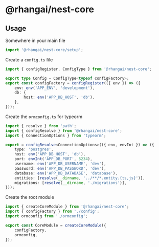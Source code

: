# @rhangai/nest-core

## Usage

Somewhere in your main file

```ts
import '@rhangai/nest-core/setup';
```

Create a `config.ts` file

```ts
import { configRegister, ConfigType } from '@rhangai/nest-core';

export type Config = ConfigType<typeof configFactory>;
export const configFactory = configRegister(({ env }) => ({
	env: env('APP_ENV', 'development'),
	db: {
		host: env('APP_DB_HOST', 'db'),
	},
}));
```

Create the `ormconfig.ts` for typeorm

```ts
import { resolve } from 'path';
import { configResolve } from '@rhangai/nest-core';
import { ConnectionOptions } from 'typeorm';

export = configResolve<ConnectionOptions>(({ env, envInt }) => ({
	type: 'postgres',
	host: env('APP_DB_HOST', 'db'),
	port: envInt('APP_DB_PORT', 5234),
	username: env('APP_DB_USERNAME', 'dev'),
	password: env('APP_DB_PASSWORD', 'dev'),
	database: env('APP_DB_DATABASE', 'database'),
	entities: [resolve(__dirname, '../**/*.entity.{ts,js}')],
	migrations: [resolve(__dirname, './migrations')],
}));
```

Create the root module

```ts
import { createCoreModule } from '@rhangai/nest-core';
import { configFactory } from './config';
import ormconfig from './ormconfig';

export const CoreModule = createCoreModule({
	configFactory,
	ormconfig,
});
```
